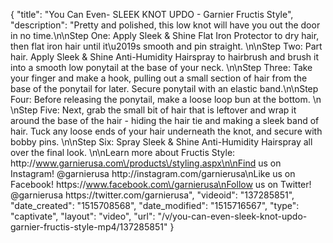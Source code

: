 {
    "title": "You Can Even- SLEEK KNOT UPDO - Garnier Fructis Style",
    "description": "Pretty and polished, this low knot will have you out the door in no time.\n\nStep One: Apply Sleek & Shine Flat Iron Protector to dry hair, then flat iron hair until it\u2019s smooth and pin straight. \n\nStep Two: Part hair. Apply Sleek & Shine Anti-Humidity Hairspray to hairbrush and brush it into a smooth low ponytail at the base of your neck. \n\nStep Three: Take your finger and make a hook, pulling out a small section of hair from the base of the ponytail for later. Secure ponytail with an elastic band.\n\nStep Four: Before releasing the ponytail, make a loose loop bun at the bottom. \n \nStep Five: Next, grab the small bit of hair that is leftover and wrap it around the base of the hair - hiding the hair tie and making a sleek band of hair. Tuck any loose ends of your hair underneath the knot, and secure with bobby pins.  \n\nStep Six: Spray Sleek & Shine Anti-Humidity Hairspray all over the final look. \n\nLearn more about Fructis Style: http:\/\/www.garnierusa.com\/products\/styling.aspx\n\nFind us on Instagram! @garnierusa http:\/\/instagram.com\/garnierusa\nLike us on Facebook! https:\/\/www.facebook.com\/garnierusa\nFollow us on Twitter! @garnierusa https:\/\/twitter.com\/garnierusa",
    "videoid": "137285851",
    "date_created": "1515708568",
    "date_modified": "1515716567",
    "type": "captivate",
    "layout": "video",
    "url": "\/v\/you-can-even-sleek-knot-updo-garnier-fructis-style-mp4\/137285851"
}
